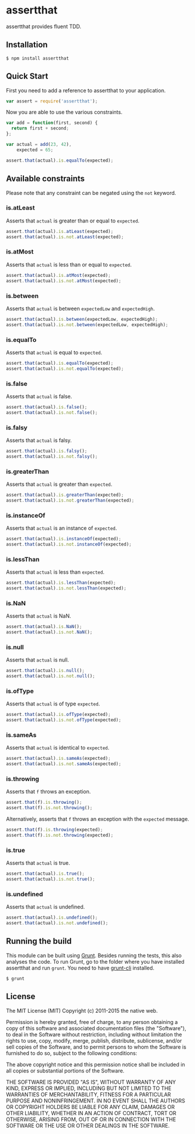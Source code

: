 # assertthat

assertthat provides fluent TDD.

## Installation

    $ npm install assertthat

## Quick Start

First you need to add a reference to assertthat to your application.

```javascript
var assert = require('assertthat');
```

Now you are able to use the various constraints.

```javascript
var add = function(first, second) {
  return first + second;
};

var actual = add(23, 42),
    expected = 65;

assert.that(actual).is.equalTo(expected);
```

## Available constraints

Please note that any constraint can be negated using the `not` keyword.

### is.atLeast

Asserts that `actual` is greater than or equal to `expected`.

```javascript
assert.that(actual).is.atLeast(expected);
assert.that(actual).is.not.atLeast(expected);
```

### is.atMost

Asserts that `actual` is less than or equal to `expected`.

```javascript
assert.that(actual).is.atMost(expected);
assert.that(actual).is.not.atMost(expected);
```

### is.between

Asserts that `actual` is between `expectedLow` and `expectedHigh`.

```javascript
assert.that(actual).is.between(expectedLow, expectedHigh);
assert.that(actual).is.not.between(expectedLow, expectedHigh);
```

### is.equalTo

Asserts that `actual` is equal to `expected`.

```javascript
assert.that(actual).is.equalTo(expected);
assert.that(actual).is.not.equalTo(expected);
```

### is.false

Asserts that `actual` is false.

```javascript
assert.that(actual).is.false();
assert.that(actual).is.not.false();
```

### is.falsy

Asserts that `actual` is falsy.

```javascript
assert.that(actual).is.falsy();
assert.that(actual).is.not.falsy();
```

### is.greaterThan

Asserts that `actual` is greater than `expected`.

```javascript
assert.that(actual).is.greaterThan(expected);
assert.that(actual).is.not.greaterThan(expected);
```

### is.instanceOf

Asserts that `actual` is an instance of `expected`.

```javascript
assert.that(actual).is.instanceOf(expected);
assert.that(actual).is.not.instanceOf(expected);
```

### is.lessThan

Asserts that `actual` is less than `expected`.

```javascript
assert.that(actual).is.lessThan(expected);
assert.that(actual).is.not.lessThan(expected);
```

### is.NaN

Asserts that `actual` is NaN.

```javascript
assert.that(actual).is.NaN();
assert.that(actual).is.not.NaN();
```

### is.null

Asserts that `actual` is null.

```javascript
assert.that(actual).is.null();
assert.that(actual).is.not.null();
```

### is.ofType

Asserts that `actual` is of type `expected`.

```javascript
assert.that(actual).is.ofType(expected);
assert.that(actual).is.not.ofType(expected);
```

### is.sameAs

Asserts that `actual` is identical to `expected`.

```javascript
assert.that(actual).is.sameAs(expected);
assert.that(actual).is.not.sameAs(expected);
```

### is.throwing

Asserts that `f` throws an exception.

```javascript
assert.that(f).is.throwing();
assert.that(f).is.not.throwing();
```

Alternatively, asserts that `f` throws an exception with the `expected` message.

```javascript
assert.that(f).is.throwing(expected);
assert.that(f).is.not.throwing(expected);
```

### is.true

Asserts that `actual` is true.

```javascript
assert.that(actual).is.true();
assert.that(actual).is.not.true();
```

### is.undefined

Asserts that `actual` is undefined.

```javascript
assert.that(actual).is.undefined();
assert.that(actual).is.not.undefined();
```

## Running the build

This module can be built using [Grunt](http://gruntjs.com/). Besides running the tests, this also analyses the code. To run Grunt, go to the folder where you have installed assertthat and run `grunt`. You need to have [grunt-cli](https://github.com/gruntjs/grunt-cli) installed.

    $ grunt

## License

The MIT License (MIT)
Copyright (c) 2011-2015 the native web.

Permission is hereby granted, free of charge, to any person obtaining a copy of this software and associated documentation files (the "Software"), to deal in the Software without restriction, including without limitation the rights to use, copy, modify, merge, publish, distribute, sublicense, and/or sell copies of the Software, and to permit persons to whom the Software is furnished to do so, subject to the following conditions:

The above copyright notice and this permission notice shall be included in all copies or substantial portions of the Software.

THE SOFTWARE IS PROVIDED "AS IS", WITHOUT WARRANTY OF ANY KIND, EXPRESS OR IMPLIED, INCLUDING BUT NOT LIMITED TO THE WARRANTIES OF MERCHANTABILITY, FITNESS FOR A PARTICULAR PURPOSE AND NONINFRINGEMENT. IN NO EVENT SHALL THE AUTHORS OR COPYRIGHT HOLDERS BE LIABLE FOR ANY CLAIM, DAMAGES OR OTHER LIABILITY, WHETHER IN AN ACTION OF CONTRACT, TORT OR OTHERWISE, ARISING FROM, OUT OF OR IN CONNECTION WITH THE SOFTWARE OR THE USE OR OTHER DEALINGS IN THE SOFTWARE.
